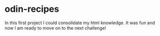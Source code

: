 # odin-recipes
In this first project I could consolidate my html knowledge. It was fun and now I am ready to move on to the next challenge!